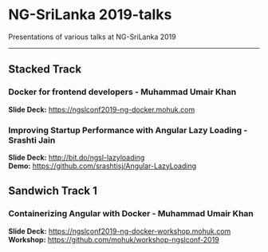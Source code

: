 # NG-SriLanka 2019-talks
Presentations of various talks at NG-SriLanka 2019
***

## Stacked Track

### Docker for frontend developers - Muhammad Umair Khan
**Slide Deck:** https://ngslconf2019-ng-docker.mohuk.com

### Improving Startup Performance with Angular Lazy Loading - Srashti Jain
**Slide Deck:** http://bit.do/ngsl-lazyloading <br/> 
**Demo:** https://github.com/srashtisj/Angular-LazyLoading

## Sandwich Track 1

### Containerizing Angular with Docker - Muhammad Umair Khan
**Slide Deck:** https://ngslconf2019-ng-docker-workshop.mohuk.com <br/> 
**Workshop:** https://github.com/mohuk/workshop-ngslconf-2019